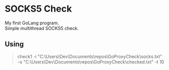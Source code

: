 # SOCKS5 Check
My first GoLang program.<br>
Simple multithread SOCKS5 check.

## Using
> check1 -i "C:\\Users\\Dev\\Documents\\repos\\GoProxyCheck\\socks.txt" -o "C:\\Users\\Dev\\Documents\\repos\\GoProxyCheck\\checked.txt" -t 10
